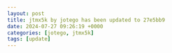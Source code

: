 ```yaml
---
layout: post
title: jtmx5k by jotego has been updated to 27e5bb9
date: 2024-07-27 09:26:19 +0000
categories: [jotego, jtmx5k]
tags: [update]
---
```


